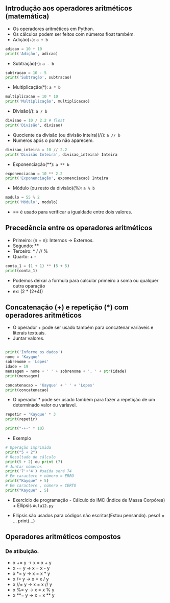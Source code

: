 ##  Introdução aos operadores aritméticos (matemática)
- Os operadores aritméticos em Python.
- Os cálculos podem ser feitos com números float também. 
- Adição(+): `a + b`
``` python
adicao = 10 + 10
print('Adição', adicao)

```

- Subtração(-): `a - b`
``` python
subtracao = 10 - 5 
print('Subtração', subtracao)

```

- Multiplicação(*): `a * b`
``` python
multiplicacao = 10 * 10
print('Multiplicação', multiplicacao)

```

- Divisão(/): `a / b`
``` python
divisao = 10 / 2.2 # float
print('Divisão', divisao)

```

- Quociente da divisão (ou divisão inteira)(//): `a // b`
- Numeros após o ponto não aparecem.
``` python
divisao_inteira = 10 // 2.2
print('Divisão Inteira', divisao_inteira) Inteira

```

- Exponenciação(**): `a ** b`
``` python
exponenciacao = 10 ** 2.2
print('Exponenciação', exponenciacao) Inteira

```

- Módulo (ou resto da divisão)(%): `a % b`
``` python
modulo = 55 % 2
print('Módulo', modulo)

```

- == é usado para verificar a igualdade entre dois valores.

## Precedência entre os operadores aritméticos
- Primeiro: (n + n): Internos -> Externos.
- Segundo: **
- Terceiro: * / // %
- Quarto: + - 
 
``` python
conta_1 = (1 + 1) ** (5 + 5)
print(conta_1)
```
- Podemos deixar a formula para calcular primeiro a soma ou qualquer outra oparação
- ex: (2 * (2+4)) 


## Concatenação (+) e repetição (*) com operadores aritméticos
- O operador + pode ser usado também para concatenar variáveis e literais textuais. 
- Juntar valores.

``` python

print('Informe os dados')
nome = 'Kayque'
sobrenome = 'Lopes'
idade = 19
mensagem = nome + ' ' + sobrenome + ', ' + str(idade)
print(mensagem)

```

``` python
concatenacao = 'Kayque' + ' ' + 'Lopes'
print(concatenacao)
```

- O operador * pode ser usado também para fazer a repetição de um determinado valor ou varíavel.

``` python
repetir = 'Kayque' * 3
print(repetir)

print("-+-" * 10)
```


- Exemplo
```` python
# Operação imprimida
print("5 + 2")
# Resultado do cálculo
print(5 + 2) ou print (7)
# Juntar números 
print('7'+'4') #saída será 74
# Em caractere + número = ERRO
print("Kayque" + 5)
# Em caractere , número = CERTO
print("Kayque" , 5)
````

- Exercício de programação - Cálculo do IMC (Índice de Massa Corpórea) + Ellipsis
`Aula12.py`

- Ellipsis são usados para códigos não escritas(Estou pensando).
peso1 = ...
print(...)

## Operadores aritméticos compostos
### De atibuição.
- x += y -> x = x + y
- x -= y -> x = x - y
- x *= y -> x = x * y
- x /= y -> x = x / y
- x //= y -> x = x // y
- x %= y -> x = x % y
- x **= y -> x = x ** y


````

